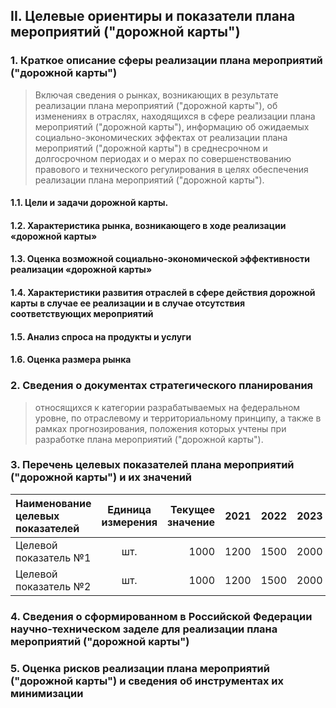 ## II. Целевые ориентиры и показатели плана мероприятий ("дорожной карты")

### 1. Краткое описание сферы реализации плана мероприятий ("дорожной карты")

> Включая сведения о рынках, возникающих в результате реализации плана мероприятий ("дорожной карты"), об изменениях в отраслях, находящихся в сфере реализации плана мероприятий ("дорожной карты"), информацию об ожидаемых социально-экономических эффектах от реализации плана мероприятий ("дорожной карты") в среднесрочном и долгосрочном периодах и о мерах по совершенствованию правового и технического регулирования в целях обеспечения реализации плана мероприятий ("дорожной карты").

#### 1.1. Цели и задачи дорожной карты.

#### 1.2. Характеристика рынка, возникающего в ходе реализации «дорожной карты»

#### 1.3. Оценка возможной социально-экономической эффективности реализации «дорожной карты»

#### 1.4. Характеристики развития отраслей в сфере действия дорожной карты в случае ее реализации и в случае отсутствия соответствующих мероприятий

#### 1.5. Анализ спроса на продукты и услуги

#### 1.6. Оценка размера рынка

### 2. Сведения о документах стратегического планирования

> относящихся к категории разрабатываемых на федеральном уровне, по отраслевому и территориальному принципу, а также в рамках прогнозирования, положения которых учтены при разработке плана мероприятий ("дорожной карты").

### 3. Перечень целевых показателей плана мероприятий ("дорожной карты") и их значений

Наименование целевых показателей | Единица измерения | Текущее значение | 2021 | 2022 | 2023 | 2024
:--| :--: | --: | --: | --: | --: | --:
Целевой показатель №1 | шт. | 1000 | 1200 | 1500 | 2000 | 3000
Целевой показатель №2 | шт. | 1000 | 1200 | 1500 | 2000 | 3000


### 4. Сведения о сформированном в Российской Федерации научно-техническом заделе для реализации плана мероприятий ("дорожной карты")

### 5. Оценка рисков реализации плана мероприятий ("дорожной карты") и сведения об инструментах их минимизации

